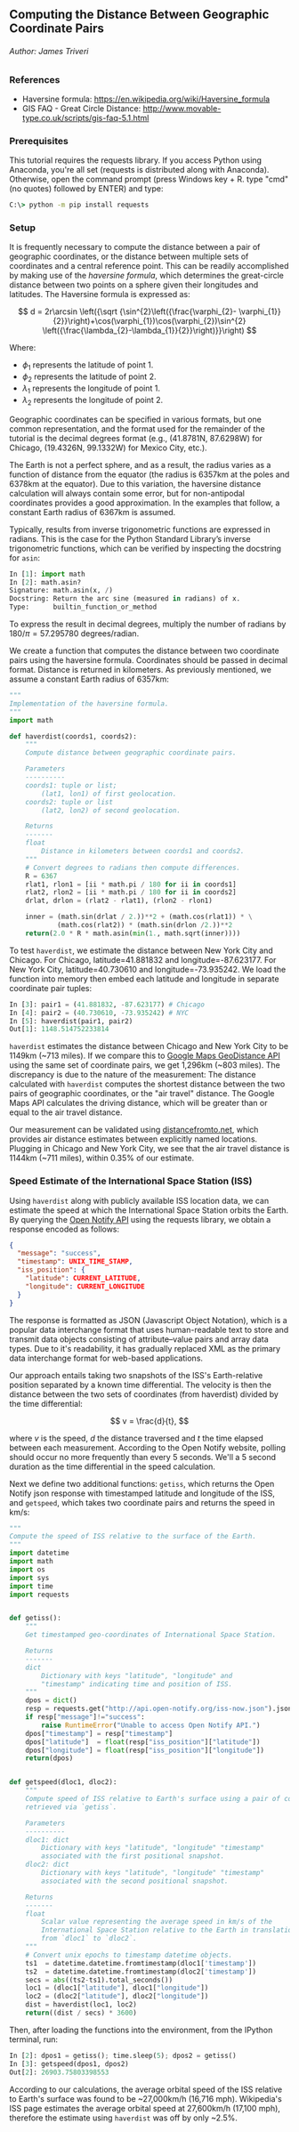 ## Computing the Distance Between Geographic Coordinate Pairs
###### Author: James Triveri


### References 

* Haversine formula: https://en.wikipedia.org/wiki/Haversine_formula
* GIS FAQ - Great Circle Distance: http://www.movable-type.co.uk/scripts/gis-faq-5.1.html


### Prerequisites

This tutorial requires the requests library. If you access Python using Anaconda, you're all set (requests is distributed along with Anaconda). Otherwise, open the command prompt (press Windows key + R. type "cmd" (no quotes) followed by ENTER) and type:

```cmd
C:\> python -m pip install requests
```

### Setup

It is frequently necessary to compute the distance between a pair of geographic coordinates, or the distance between multiple sets of coordinates and a central reference point. This can be readily accomplished by making use of the *haversine formula*, which determines the great-circle distance between two points on a sphere given their longitudes and latitudes. The Haversine formula is expressed as:

$$
d = 2r\arcsin \left({\sqrt {\sin^{2}\left({\frac{\varphi_{2}-
    \varphi_{1}}{2}}\right)+\cos(\varphi_{1})\cos(\varphi_{2})\sin^{2}
    \left({\frac{\lambda_{2}-\lambda_{1}}{2}}\right)}}\right)
$$

Where:

* $\phi_{1}$ represents the latitude of point 1.
* $\phi_{2}$ represents the latitude of point 2.
* $\lambda_{1}$ represents the longitude of point 1.
* $\lambda_{2}$ represents the longitude of point 2.

Geographic coordinates can be specified in various formats, but one common representation, and the format used for the remainder of the tutorial is the decimal degrees format (e.g., (41.8781N, 87.6298W) for Chicago, (19.4326N, 99.1332W) for Mexico City, etc.).

The Earth is not a perfect sphere, and as a result, the radius varies as a function of distance from the equator (the radius is 6357km at the poles and 6378km at the equator). Due to this variation, the haversine distance calculation will always contain some error, but for non-antipodal coordinates provides a good approximation. In the examples that follow, a constant Earth radius of 6367km is assumed. 

Typically, results from inverse trigonometric functions are expressed in radians. This is the case for the Python Standard Library’s inverse trigonometric functions, which can be verified by inspecting the docstring for `asin`:

```python
In [1]: import math
In [2]: math.asin?
Signature: math.asin(x, /)
Docstring: Return the arc sine (measured in radians) of x.
Type:      builtin_function_or_method
```
To express the result in decimal degrees, multiply the number of radians by  $180/\pi=57.295780$ degrees/radian.

We create a function that computes the distance between two coordinate pairs using the haversine formula. Coordinates should be passed in decimal format. Distance is returned in kilometers. As previously mentioned, we assume a constant Earth radius of 6357km:

```python
"""
Implementation of the haversine formula. 
"""
import math

def haverdist(coords1, coords2):
    """
    Compute distance between geographic coordinate pairs.

    Parameters
    ----------
    coords1: tuple or list;
        (lat1, lon1) of first geolocation.
    coords2: tuple or list
        (lat2, lon2) of second geolocation.

    Returns
    -------
    float
        Distance in kilometers between coords1 and coords2.
    """
    # Convert degrees to radians then compute differences.
    R = 6367 
    rlat1, rlon1 = [ii * math.pi / 180 for ii in coords1]
    rlat2, rlon2 = [ii * math.pi / 180 for ii in coords2]
    drlat, drlon = (rlat2 - rlat1), (rlon2 - rlon1)

    inner = (math.sin(drlat / 2.))**2 + (math.cos(rlat1)) * \
            (math.cos(rlat2)) * (math.sin(drlon /2.))**2
    return(2.0 * R * math.asin(min(1., math.sqrt(inner))))
```

To test `haverdist`, we estimate the distance between New York City and Chicago. For Chicago, latitude=41.881832 and longitude=-87.623177. For New York City, latitude=40.730610 and longitude=-73.935242. We load the function into memory then embed each latitude and longitude in separate coordinate pair tuples:


```python
In [3]: pair1 = (41.881832, -87.623177) # Chicago
In [4]: pair2 = (40.730610, -73.935242) # NYC
In [5]: haverdist(pair1, pair2)
Out[1]: 1148.514752233814
```

`haverdist` estimates the distance between Chicago and New York City to be 1149km (~713 miles). If we compare this to [Google Maps GeoDistance API](https://www.google.com/maps/dir/Chicago,+Illinois/New+York/@40.5678459,-89.7632974,5z/data=!3m1!4b1!4m13!4m12!1m5!1m1!1s0x880e2c3cd0f4cbed:0xafe0a6ad09c0c000!2m2!1d-87.6297982!2d41.8781136!1m5!1m1!1s0x89c24fa5d33f083b:0xc80b8f06e177fe62!2m2!1d-74.0059728!2d40.7127753) using the same set of coordinate pairs, we get 1,296km (~803 miles). The discrepancy is due to the nature of the measurement: The distance calculated with `haverdist` computes the shortest distance between the two pairs of geographic coordinates, or the "air travel" distance. The Google Maps API calculates the driving distance, which will be greater than or equal to the air travel distance.

Our measurement can be validated using [distancefromto.net](https://www.distancefromto.net/), which provides air distance estimates between explicitly named locations. Plugging in Chicago and New York City, we see that the air travel distance is 1144km (~711 miles), within 0.35% of our estimate.


### Speed Estimate of the International Space Station (ISS)

Using `haverdist` along with publicly available ISS location data, we can estimate the speed at which the International Space Station orbits the Earth. By querying the [Open Notify API](http://open-notify.org/Open-Notify-API/ISS-Location-Now/) using the requests library, we obtain a response encoded as follows:


```json
{
  "message": "success", 
  "timestamp": UNIX_TIME_STAMP, 
  "iss_position": {
    "latitude": CURRENT_LATITUDE, 
    "longitude": CURRENT_LONGITUDE
  }
}
```

The response is formatted as JSON (Javascript Object Notation), which is a popular data interchange format that uses human-readable text to store and transmit data objects consisting of attribute–value pairs and array data types. Due to it's readability, it has gradually replaced XML as the primary data interchange format for web-based applications.

Our approach entails taking two snapshots of the ISS's Earth-relative position separated by a known time differential. The velocity is then the distance between the two sets of coordinates (from haverdist) divided by the time differential: 

$$
v = \frac{d}{t},
$$

where $v$ is the speed, $d$ the distance traversed and $t$ the time elapsed between each measurement. According to the Open Notify website, polling should occur no more frequently than every 5 seconds. We'll a 5 second duration as the time differential in the speed calculation.

Next we define two additional functions: `getiss`, which returns the Open Notify json response with timestamped latitude and longitude of the ISS, and `getspeed`, which takes two coordinate pairs and returns the speed in km/s:


```python
"""
Compute the speed of ISS relative to the surface of the Earth. 
"""
import datetime
import math
import os
import sys
import time
import requests


def getiss():
    """
    Get timestamped geo-coordinates of International Space Station.

    Returns
    -------
    dict
        Dictionary with keys "latitude", "longitude" and 
        "timestamp" indicating time and position of ISS. 
    """
    dpos = dict()
    resp = requests.get("http://api.open-notify.org/iss-now.json").json()
    if resp["message"]!="success":
        raise RuntimeError("Unable to access Open Notify API.")
    dpos["timestamp"] = resp["timestamp"]
    dpos["latitude"]  = float(resp["iss_position"]["latitude"])
    dpos["longitude"] = float(resp["iss_position"]["longitude"])
    return(dpos)


def getspeed(dloc1, dloc2):
    """
    Compute speed of ISS relative to Earth's surface using a pair of coordinates 
    retrieved via `getiss`. 

    Parameters
    ----------
    dloc1: dict
        Dictionary with keys "latitude", "longitude" "timestamp"
        associated with the first positional snapshot.
    dloc2: dict
        Dictionary with keys "latitude", "longitude" "timestamp"
        associated with the second positional snapshot.

    Returns
    -------
    float
        Scalar value representing the average speed in km/s of the
        International Space Station relative to the Earth in translation 
        from `dloc1` to `dloc2`. 
    """
    # Convert unix epochs to timestamp datetime objects.
    ts1  = datetime.datetime.fromtimestamp(dloc1['timestamp'])
    ts2  = datetime.datetime.fromtimestamp(dloc2['timestamp'])
    secs = abs((ts2-ts1).total_seconds())
    loc1 = (dloc1["latitude"], dloc1["longitude"])
    loc2 = (dloc2["latitude"], dloc2["longitude"])
    dist = haverdist(loc1, loc2)
    return((dist / secs) * 3600)
```


Then, after loading the functions into the environment, from the IPython terminal, run:

```python
In [2]: dpos1 = getiss(); time.sleep(5); dpos2 = getiss()
In [3]: getspeed(dpos1, dpos2)
Out[2]: 26903.75803398553
```

According to our calculations, the average orbital speed of the ISS relative to Earth's surface was found to be ~27,000km/h (16,716 mph). Wikipedia's ISS page estimates the average orbital speed at 27,600km/h (17,100 mph), therefore the estimate using `haverdist` was off by only ~2.5%.
